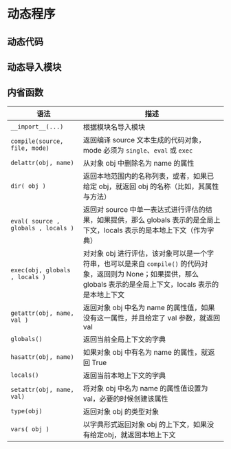 # 动态程序

## 动态代码

## 动态导入模块

<!--
Python 提供了 3 种可用于创建插件的直接机制，这 3 种机制都涉及在运行时根据名称导入模块。动态导入了附加的模块之后，可以使用 Python 的内省函数来检测用户代码中所需要的函数是否存在，并在需要的时候对其进行访问。
-->


## 内省函数

|语法|描述|
|----|----|
|`__import__(...)`|根据模块名导入模块|
|`compile(source, file, mode)`|返回编译 source 文本生成的代码对象， mode 必须为 `single`、`eval` 或 `exec`|
|`delattr(obj, name)`|从对象 obj 中删除名为 name 的属性|
|`dir( obj )`|返回本地范围内的名称列表，或者，如果已给定 obj，就返回 obj 的名称（比如，其属性与方法）|
|`eval( source , globals , locals )`|返回对 source 中单一表达式进行评估的结果，如果提供，那么 globals 表示的是全局上下文，locals 表示的是本地上下文（作为字典）|
|`exec(obj, globals , locals )`|对对象 obj 进行评估，该对象可以是一个字符串，也可以是来自 `compile()` 的代码对象，返回则为 None；如果提供，那么 globals 表示的是全局上下文，locals 表示的是本地上下文|
|`getattr(obj, name, val )`|返回对象 obj 中名为 name 的属性值，如果没有这一属性，并且给定了 val 参数，就返回 val|
|`globals()`|返回当前全局上下文的字典|
|`hasattr(obj, name)`|如果对象 obj 中有名为 name 的属性，就返回 True|
|`locals()`|返回当前本地上下文的字典|
|`setattr(obj, name, val)`|将对象 obj 中名为 name 的属性值设置为 val，必要的时候创建该属性|
|`type(obj)`|返回对象 obj 的类型对象|
|`vars( obj )`|以字典形式返回对象 obj 的上下文，如果没有给定obj，就返回本地上下文|

